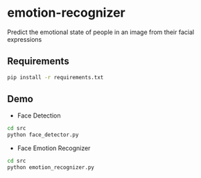 # emotion-recognizer
Predict the emotional state of people in an image from their facial expressions


## Requirements

```bash
pip install -r requirements.txt
```

## Demo
- Face Detection

```bash
cd src
python face_detector.py
```

- Face Emotion Recognizer

```bash
cd src
python emotion_recognizer.py
```


